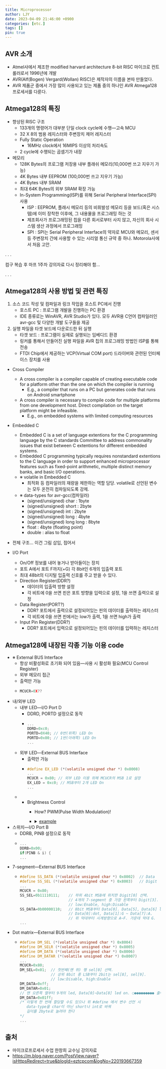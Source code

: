 ```yaml
---
title: Microprocessor
author: LJY
date: 2023-04-09 21:46:00 +0900
categories: [etc.]
tags: []
pin: true
---
```


## AVR 소개
* Atmel사에서 제조한 modified harvard architecture 8-bit RISC 마이크로 컨트롤러로서 1996년에 개발
* AVR(Alf(Bogen) Vergard(Wollan) RISC)은 제작자의 이름을 본따 만들었다.
* AVR 제품군 중에서 가장 많이 사용되고 있는 제품 중의 하나인 AVR Atmega128 프로세서를 다룬다.

## Atmega128의 특징
* 향상된 RISC 구조
    + 133개의 명령어가 대부분 단일 clock cycle에 수행―고속 MCU
    + 32 X 8의 범용 레지스터와 주변장치 제어 레지스터
    + Fully Static Operation
        - 16MHz clock에서 16MIPS 이상의 처리속도
    + 2 cycle에 수행되는 곱셈기가 내장
* 메모리
    + 128K Bytes의 프로그램 저장용 내부 플래쉬 메모리(10,000번 쓰고 지우기 가능)
    + 4K Bytes 내부 EEPROM (100,000번 쓰고 지우기 가능)
    + 4K Bytes 내부 SRAM
    + 최대 64K Bytes의 외부 SRAM 확장 가능
    + In-System Programming(ISP)를 위해 Serial Peripheral Interface(SPI) 사용
        - ISP : EEPROM, 플래시 메모리 등의 비휘발성 메모리 등을 보드(혹은 시스템)에 이미 장착한 이후에, 그 내용물을 프로그래밍 하는 것
        - 제조회사가 프로그래밍된 칩을 다른 회서로부터 사지 않고, 자신의 회사 시스템 생산 과정에서 프로그래밍
        - SPI : SPI는 Serial Peripheral Interface의 약자로 MCU와 메모리, 센서 등 주변장치 간에 사용할 수 있는 시리얼 통신 규약 중 하나. Motorola사에서 처음 고안.


.
.
.

컴구 복습 후 마프 1주차 강의자료 다시 정리해야 함...

.
.
.

## Atmega128의 사용 방법 및 관련 특징
1. 소스 코드 작성 및 컴파일과 링크 작업을 호스트 PC에서 진행
    + 호스트 PC : 프로그램 개발을 진행하는 PC 환경
    + IDE 종류로는 WinAVR, AVR Studio가 있다. 모두 AVR용 C언어 컴파일러인 avr-gcc 및 다양한 개발 도구들을 제공
2. 실행 파일을 타겟 보드에 다운로드한 뒤 실행
    + 타겟 보드 : 프로그램이 실제로 실행되는 임베디드 환경
    + 링커를 통해서 만들어진 실행 파일을 AVR 칩의 프로그래밍 방법인 ISP를 통해 전송
    + FTDI Chip에서 제공하는 VCP(Virtual COM port) 드라이버와 관련된 인터페이스 장치를 사용

* Cross Compiler
    + A cross compiler is a compiler capable of creating executable code for a platform other than the one on which the compiler is running 
        - E.g., a compiler that runs on a PC but generates code that runs on Android smartphone
    + A cross compiler is necessary to compile code for multiple platforms from one development host. Direct compilation on the target platform might be infeasible.
        - E.g., on embedded systems with limited computing resources

* Embedded C
    + Embedded C is a set of language extentions for the C programming language by the C standards Committee to address commonality issues that exist between C extentions for different embedded systems.
    + Embedded C programming typically requires nonstandard extentions to the C language in order to support enhanced microprocessor features such as fixed-point arithmetic, multiple distinct memory banks, and basic I/O operations.
    + ※ volatile in Embedded C
        - 최적화 등 컴파일러의 재량을 제한하는 역할 담당. volatile로 선언된 변수는 모두 온전히 컴파일되도록 강제.
    + ※ data-types for avr-gcc(컴파일러)
        - (signed/unsigned) char : 1byte
        - (signed/unsigned) short : 2byte
        - (signed/unsigned) int : 2byte
        - (signed/unsigned) long : 4byte
        - (signed/unsigned) long long : 8byte
        - float : 4byte (floating point)
        - double : alias to float
* 전체 구조... 이건 그림 삽입, 접어서
* I/O Port
    + On/Off 정보를 내어 놓거나 받아들이는 장치
    + 포트 A에서 포트 F까지(+G) 각 8bit인 6개의 입출력 포트
    + 최대 48bit의 디지털 입출력 신호를 주고 받을 수 있다.
    + Direction Register(DDR?)
        - 데이터의 입출력 방향 설정
        - 각 비트에 0을 쓰면 핀은 포트 방향을 입력으로 설정, 1을 쓰면 출력으로 설정
    + Data Register(PORT?)
        - DDR? 포트에서 출력으로 설정되어있는 핀의 데이터를 출력하는 레지스터
        - 각 비트에 0을 쓰면 핀에서는 low가 출력, 1을 쓰면 high가 출력
    + Input Pin Register(DDR?)
        - DDR? 포트에서 입력으로 설정되어있는 핀의 데이터를 입력하는 레지스터

## Atmega128에 내장된 각종 기능 이용 code
* ※ External BUS Interface
    + 항상 비활성화로 초기화 되어 있음―사용 시 활성화 필요(MCU Control Register)
    + 외부 메모리 접근
    + 출력만 가능
    + ```c
      MCUCR=0X??
      ```
* 내/외부 LED
    + 내부 LED―I/O Port D
        - DDRD, PORTD 설정으로 동작
        - ```c
          ...
          DDRD=0xc0;
          PORTD=0X40; // 0번(위쪽) LED On
          PORTD=0x80; // 1번(아래쪽) LED On
          ...

          ```
    + 외부 LED―External BUS Interface
        - 출력만 가능
        - ```c
          #define EX_LED (*(volatile unsigned char *) 0x8008)
          ...
          MCUCR = 0x80; // 외부 LED 이용 위해 MCUCR의 MSB 1로 설정
          EX_LED = 0xc0; // MSB부터 2개 LED On
          ...
          ```
    + + Brightness Control
        - How? PWM(Pulse Width Modulation)!
        - <details>   
          <summary><u>example</u></summary>
          <div markdown="1">
          ```c
          /* 메모리 주소 0x8008에 매핑된 LED의 좌측부터 차례대로 
             밝기가 서서히 변하는 프로그램을 작성하시오.*/
          // 초기값: *(0x8008) = 0x00
          // 완전히 켜진 LED는 꺼진 후, 다음 LED와 동작 동기화
          #if 1

          #include <avr/io.h>
          #define EX_LED (*(volatile unsigned char *) 0x8008)
          #define BRIGHTNESS 255

          void delay(long int i){
              volatile char k;
            while(i--){
                  for(k=0; k<30; k++);
              }
          }

          void TurnOff(volatile int input){
              for(unsigned int i=0; i<BRIGHTNESS; i++){
                  EX_LED=0x00;
                  delay(i);
                  EX_LED=input;
                  delay(BRIGHTNESS-i);
             }
          }

          void TurnOn(volatile int input){
              for(unsigned int i=0; i<BRIGHTNESS; i++){
                  EX_LED=input;
                  delay(i);
                  EX_LED=0x00;
                  delay(BRIGHTNESS-i);
              }
          }
          
          int main(void){
              
              MCUCR=0x80;
              EX_LED=0x00;
              volatile int input;
              
              while(1){
                  input=0x80;
                  for(int i=0; i<8; i++){
                      TurnOn(input);
                      TurnOff(input);
                      input=input>>1;
                      input=input|0x80;
                  }
              }
          }

          #endif
          ```
          </div>
          </details>
* 스위치―I/O Port B
    + DDRB, PINB 설정으로 동작
    + ```c
      ...
      DDRB=0x00;
      if(PINB & i) {
      ...
      ```
* 7-segment―External BUS Interface
    + ```c
      #define SS_DATA (*(volatile unsigned char *) 0x8002)  // Data
      #define SS_SEL (*(volatile unsigned char *) 0x8003)   // Digit
      ...
      MCUCR = 0x80;
      SS_SEL=0b11110111;    // 하위 4bit MSB에 위치한 Digit[0] 선택. 
                            // 4개의 7-segment 중 가장 왼쪽부터 Digit[3]. 
                            // low:Enable, high:Disable
      SS_DATA=0b00000110;   // 8bit MSB부터 Data[0]. Data[5], Data[6] led on. □□□1 출력됨.
                            // Data[0]:dot, Data[1]:G ~ Data[7]:A. 
                            // 위 막대부터 시계방향으로 A~F. 가운데 막대 G.
      ...
      ```
* Dot matrix―External BUS Interface
    + ```c
      #define DM_SEL (*(volatile unsigned char *) 0x8004)
      #define DM_SELR (*(volatile unsigned char *) 0x8005)
      #define DM_DATA (*(volatile unsigned char *) 0x8006)
      #define DM_DATAR (*(volatile unsigned char *) 0x8007)
      ...
      MCUCR=0x80;
      DM_SEL=0x01;  // 첫번째(맨 위) 행 sel[0] 선택.
                    // 상위 8bit 중 LSB부터 2bit는 sel[8], sel[9].
                    // low:Disable, high:Enable
      DM_DATA=0xff; 
      DM_DATAR=0x01;
      // 맨 오른쪽 열부터 9개의 led, Data[0]~Data[8] led on. ○●●●●●●●●● 출력됨.
      DM_DATA=0x01ff;
      /* 이렇게 한 번에 할당할 수도 있으나 위 #define 에서 변수 선언 시
         data-type을 char이 아닌 short나 int로 바꿔
         길이를 2byte로 늘려야 한다
      */
      ...
      ```


## 출처
- 마이크로프로세서 수업 한창희 교수님 강의자료
- https://m.blog.naver.com/PostView.naver?isHttpsRedirect=true&blogId=eztcpcom&logNo=220193667359